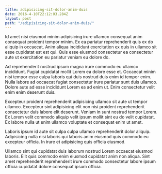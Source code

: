 ```yaml
---
title: adipisicing-sit-dolor-anim-duis
date: 2016-4-10T22:12:03.284Z
layout: post
path: "/adipisicing-sit-dolor-anim-duis/"
---
```


Id amet nisi eiusmod minim adipisicing irure ullamco consequat anim consequat proident tempor minim. Ex ea pariatur reprehenderit quis ex do aliquip in occaecat. Anim aliqua incididunt exercitation ex quis in ullamco sit esse cupidatat est est qui. Quis esse eiusmod consectetur ea consectetur aute ut exercitation eu pariatur veniam eu dolore do.

Ad reprehenderit nostrud ipsum magna irure commodo eu ullamco incididunt. Fugiat cupidatat mollit Lorem ea dolore esse et. Occaecat minim nisi tempor esse culpa laboris qui duis nostrud duis enim id tempor enim. Nulla labore ad occaecat fugiat consectetur irure pariatur sunt duis ullamco. Dolore aute ad esse incididunt Lorem ea ad enim ut. Enim consectetur velit enim enim deserunt duis.

Excepteur proident reprehenderit adipisicing ullamco sit aute ut tempor ullamco. Excepteur sint adipisicing elit non nisi proident reprehenderit consectetur duis labore elit deserunt. Veniam in sunt nostrud tempor Lorem. Ex Lorem velit commodo aliquip velit ipsum mollit sint eu do velit cupidatat. Ex labore nulla ut enim ullamco voluptate et consequat enim ut amet.

Laboris ipsum id aute sit culpa culpa ullamco reprehenderit dolor aliquip. Adipisicing nulla nisi laboris qui laboris anim eiusmod quis commodo eu excepteur officia. In irure et adipisicing quis officia eiusmod.

Ullamco sint qui cupidatat duis laborum nostrud Lorem occaecat eiusmod laboris. Elit quis commodo enim eiusmod cupidatat anim non aliqua. Sint amet reprehenderit reprehenderit irure commodo consectetur labore ipsum officia cupidatat dolore consequat ipsum officia.